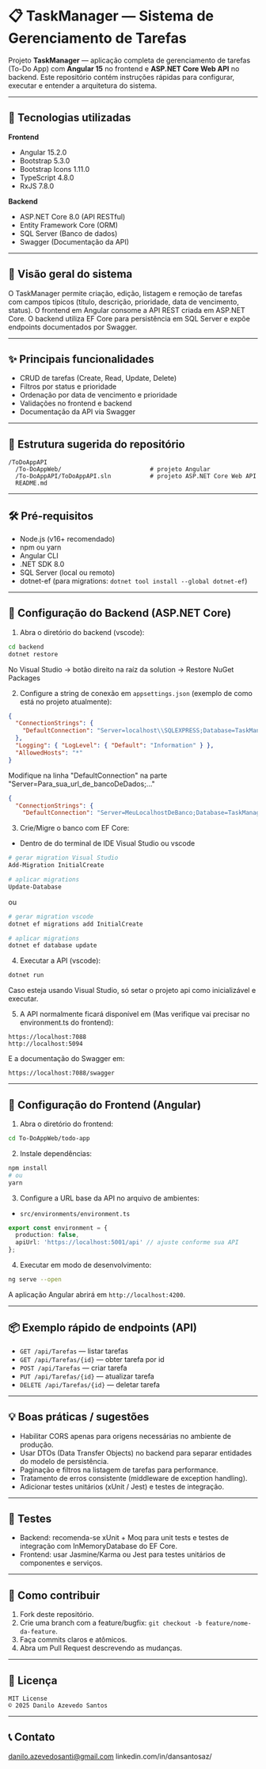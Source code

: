 
# 📋 TaskManager — Sistema de Gerenciamento de Tarefas

Projeto **TaskManager** — aplicação completa de gerenciamento de tarefas (To-Do App) com **Angular 15** no frontend e **ASP.NET Core Web API** no backend. Este repositório contém instruções rápidas para configurar, executar e entender a arquitetura do sistema.

---

## 🚀 Tecnologias utilizadas

**Frontend**
- Angular 15.2.0  
- Bootstrap 5.3.0  
- Bootstrap Icons 1.11.0  
- TypeScript 4.8.0  
- RxJS 7.8.0

**Backend**
- ASP.NET Core 8.0 (API RESTful)  
- Entity Framework Core (ORM)  
- SQL Server (Banco de dados)   
- Swagger (Documentação da API)

---

## 🧭 Visão geral do sistema

O TaskManager permite criação, edição, listagem e remoção de tarefas com campos típicos (título, descrição, prioridade, data de vencimento, status). O frontend em Angular consome a API REST criada em ASP.NET Core. O backend utiliza EF Core para persistência em SQL Server e expõe endpoints documentados por Swagger.

---

## ✨ Principais funcionalidades
- CRUD de tarefas (Create, Read, Update, Delete)  
- Filtros por status e prioridade  
- Ordenação por data de vencimento e prioridade  
- Validações no frontend e backend  
- Documentação da API via Swagger

---

## 🧩 Estrutura sugerida do repositório

```
/ToDoAppAPI
  /To-DoAppWeb/          				# projeto Angular
  /To-DoAppAPI/ToDoAppAPI.sln           # projeto ASP.NET Core Web API
  README.md
```

---

## 🛠️ Pré-requisitos

- Node.js (v16+ recomendado)
- npm ou yarn
- Angular CLI
- .NET SDK 8.0
- SQL Server (local ou remoto)
- dotnet-ef (para migrations: `dotnet tool install --global dotnet-ef`)

---

## 🚧 Configuração do Backend (ASP.NET Core)

1. Abra o diretório do backend (vscode):
```bash
cd backend
dotnet restore
```
No Visual Studio -> botão direito na raíz da solution -> Restore NuGet Packages

2. Configure a string de conexão em `appsettings.json` (exemplo de como está no projeto atualmente):
```json
{
  "ConnectionStrings": {
    "DefaultConnection": "Server=localhost\\SQLEXPRESS;Database=TaskManagerDb;Trusted_Connection=True;"
  },
  "Logging": { "LogLevel": { "Default": "Information" } },
  "AllowedHosts": "*"
}
```

Modifique na linha "DefaultConnection" na parte "Server=Para_sua_url_de_bancoDeDados;..."

```json
{
  "ConnectionStrings": {
    "DefaultConnection": "Server=MeuLocalhostDeBanco;Database=TaskManagerDb;Trusted_Connection=True;"
```

3. Crie/Migre o banco com EF Core:

- Dentro de do terminal de IDE Visual Studio ou vscode

```bash
# gerar migration Visual Studio
Add-Migration InitialCreate

# aplicar migrations
Update-Database
```
 ou
 
```bash
# gerar migration vscode
dotnet ef migrations add InitialCreate

# aplicar migrations
dotnet ef database update
```

4. Executar a API (vscode):
```bash
dotnet run
```

Caso esteja usando Visual Studio, só setar o projeto api como inicializável e executar.

5. A API normalmente ficará disponível em (Mas verifique vai precisar no environment.ts do frontend):
```
https://localhost:7088
http://localhost:5094
```
E a documentação do Swagger em:
```
https://localhost:7088/swagger
```

---

## 🚀 Configuração do Frontend (Angular)

1. Abra o diretório do frontend:
```bash
cd To-DoAppWeb/todo-app
```

2. Instale dependências:
```bash
npm install
# ou
yarn
```

3. Configure a URL base da API no arquivo de ambientes:
- `src/environments/environment.ts`
```ts
export const environment = {
  production: false,
  apiUrl: 'https://localhost:5001/api' // ajuste conforme sua API
};
```

4. Executar em modo de desenvolvimento:
```bash
ng serve --open
```
A aplicação Angular abrirá em `http://localhost:4200`.

---

## 📦 Exemplo rápido de endpoints (API)

- `GET /api/Tarefas` — listar tarefas  
- `GET /api/Tarefas/{id}` — obter tarefa por id  
- `POST /api/Tarefas` — criar tarefa  
- `PUT /api/Tarefas/{id}` — atualizar tarefa  
- `DELETE /api/Tarefas/{id}` — deletar tarefa

---

## 💡 Boas práticas / sugestões

- Habilitar CORS apenas para origens necessárias no ambiente de produção.  
- Usar DTOs (Data Transfer Objects) no backend para separar entidades do modelo de persistência.  
- Paginação e filtros na listagem de tarefas para performance.  
- Tratamento de erros consistente (middleware de exception handling).  
- Adicionar testes unitários (xUnit / Jest) e testes de integração.

---

## 🧪 Testes

- Backend: recomenda-se xUnit + Moq para unit tests e testes de integração com InMemoryDatabase do EF Core.  
- Frontend: usar Jasmine/Karma ou Jest para testes unitários de componentes e serviços.

---

## 🤝 Como contribuir

1. Fork deste repositório.  
2. Crie uma branch com a feature/bugfix: `git checkout -b feature/nome-da-feature`.  
3. Faça commits claros e atômicos.  
4. Abra um Pull Request descrevendo as mudanças.

---

## 📜 Licença


```
MIT License
© 2025 Danilo Azevedo Santos
```

---

## 📞 Contato

danilo.azevedosanti@gmail.com
linkedin.com/in/dansantosaz/
